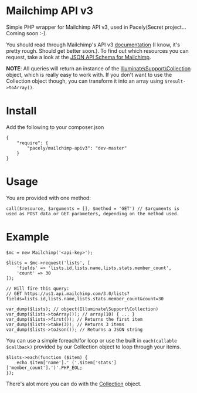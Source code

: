 # Mailchimp API v3

Simple PHP wrapper for Mailchimp API v3, used in Pacely(Secret project... Coming soon :-).

You should read through Mailchimp's API v3 [documentation](http://kb.mailchimp.com/api/?utm_source=apidocs&utm_medium=internal_ad&utm_campaign=api_v3) (I know, it's pretty rough. Should get better soon.). 
To find out which resources you can request, take a look at the [JSON API Schema for Mailchimp](https://us10.api.mailchimp.com/schema/3.0/).

**NOTE**: All queries will return an instance of the [Illuminate\Support\Collection](http://laravel.com/api/master/Illuminate/Support/Collection.html) object, which is really easy to work with.
If you don't want to use the Collection object though, you can transform it into an array using `$result->toArray()`.
 
# Install
Add the following to your composer.json

    {
        "require": {
            "pacely/mailchimp-apiv3": "dev-master"
        }
    }
    
# Usage
You are provided with one method: 

    call($resource, $arguments = [], $method = 'GET') // $arguments is used as POST data or GET parameters, depending on the method used.

# Example

    $mc = new Mailchimp('<api-key>');
    
    $lists = $mc->request('lists', [
        'fields' => 'lists.id,lists.name,lists.stats.member_count',
        'count' => 30
    ]);
    
    // Will fire this query: 
    // GET https://us1.api.mailchimp.com/3.0/lists?fields=lists.id,lists.name,lists.stats.member_count&count=30
    
    var_dump($lists); // object(Illuminate\Support\Collection)
    var_dump($lists->toArray()); // array(10) { ... }
    var_dump($lists->first()); // Returns the first item
    var_dump($lists->take(3)); // Returns 3 items
    var_dump($lists->toJson()); // Returns a JSON string
    
You can use a simple foreach/for loop or use the built in `each(callable $callback)` provided by our Collection object to loop through your items.

    $lists->each(function ($item) {
        echo $item['name'].' ('.$item['stats']['member_count'].')'.PHP_EOL;
    });
    
There's alot more you can do with the [Collection](http://laravel.com/api/master/Illuminate/Support/Collection.html) object.
